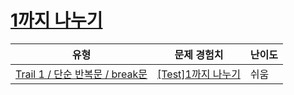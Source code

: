 # [1까지 나누기](https://www.codetree.ai/trails/complete/curated-cards/test-divide-by-1)

|유형|문제 경험치|난이도|
|---|---|---|
|[Trail 1 / 단순 반복문 / break문](https://www.codetree.ai/trail-info/novice-low/)|[[Test]1까지 나누기](https://www.codetree.ai/trails/complete/curated-cards/test-divide-by-1/)|쉬움|

